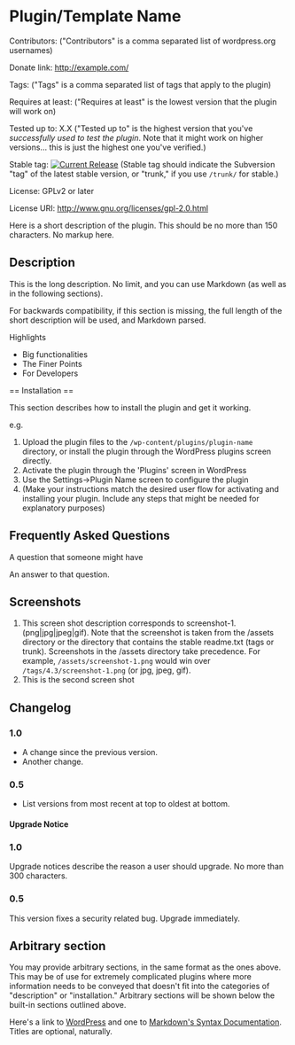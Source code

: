 # Plugin/Template Name

Contributors: ("Contributors" is a comma separated list of wordpress.org usernames)

Donate link: http://example.com/

Tags: ("Tags" is a comma separated list of tags that apply to the plugin)

Requires at least: ("Requires at least" is the lowest version that the plugin will work on)

Tested up to: X.X ("Tested up to" is the highest version that you've *successfully used to test the plugin*. Note that it might work on
higher versions... this is just the highest one you've verified.)

Stable tag: [![Current Release](https://img.shields.io/github/release/colomet/wordpress-assets.svg)](https://github.com/colomet/wordpress-assets/releases/latest/) (Stable tag should indicate the Subversion "tag" of the latest stable version, or "trunk," if you use `/trunk/` for stable.)

License: GPLv2 or later

License URI: http://www.gnu.org/licenses/gpl-2.0.html

Here is a short description of the plugin.  This should be no more than 150 characters.  No markup here.

## Description

This is the long description.  No limit, and you can use Markdown (as well as in the following sections).

For backwards compatibility, if this section is missing, the full length of the short description will be used, and
Markdown parsed.

Highlights
  * Big functionalities
  * The Finer Points
  * For Developers

== Installation ==

This section describes how to install the plugin and get it working.

e.g.

1. Upload the plugin files to the `/wp-content/plugins/plugin-name` directory, or install the plugin through the WordPress plugins screen directly.
1. Activate the plugin through the 'Plugins' screen in WordPress
1. Use the Settings->Plugin Name screen to configure the plugin
1. (Make your instructions match the desired user flow for activating and installing your plugin. Include any steps that might be needed for explanatory purposes)

## Frequently Asked Questions

A question that someone might have

An answer to that question.

## Screenshots

1. This screen shot description corresponds to screenshot-1.(png|jpg|jpeg|gif). Note that the screenshot is taken from
the /assets directory or the directory that contains the stable readme.txt (tags or trunk). Screenshots in the /assets 
directory take precedence. For example, `/assets/screenshot-1.png` would win over `/tags/4.3/screenshot-1.png` 
(or jpg, jpeg, gif).
2. This is the second screen shot

## Changelog

### 1.0
* A change since the previous version.
* Another change.

### 0.5
* List versions from most recent at top to oldest at bottom.

#### Upgrade Notice

### 1.0
Upgrade notices describe the reason a user should upgrade.  No more than 300 characters.

### 0.5
This version fixes a security related bug.  Upgrade immediately.

## Arbitrary section

You may provide arbitrary sections, in the same format as the ones above.  This may be of use for extremely complicated
plugins where more information needs to be conveyed that doesn't fit into the categories of "description" or
"installation."  Arbitrary sections will be shown below the built-in sections outlined above.



Here's a link to [WordPress](http://wordpress.org/ "Your favorite software") and one to [Markdown's Syntax Documentation][markdown syntax].
Titles are optional, naturally.

[markdown syntax]: http://daringfireball.net/projects/markdown/syntax
            "Markdown is what the parser uses to process much of the readme file"
